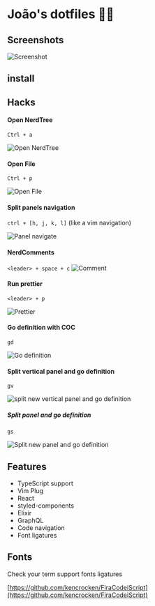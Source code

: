 # João's dotfiles 👨‍💻

## Screenshots

![Screenshot](images/screenshot.png)

## install

## Hacks

#### Open NerdTree

`Ctrl + a`

![Open NerdTree](images/open-nerdtree.gif)

#### Open File

`Ctrl + p`

![Open File](images/open-file.gif)

#### Split panels navigation

`ctrl + [h, j, k, l]` (like a vim navigation)

![Panel navigate](images/tabnavigation.gif)

#### NerdComments

`<leader> + space + c`
![Comment](images/comment.gif)

#### Run prettier

`<leader> + p`

![Prettier](images/prettier.gif)

#### Go definition with COC

`gd`

![Go definition](images/gd.gif)

#### Split vertical panel and go definition

`gv`

![split new vertical panel and go definition](images/gssv.gif)

##### Split panel and go definition

`gs`

![Split new panel and go definition](images/gdsp.gif)

<!--![Screenshot](images/screenshot.png)-->

<!--![Screenshot](images/screenshot.png)-->

<!--![Screenshot](images/screenshot.png)-->

<!--![Screenshot](images/screenshot.png)-->

<!--![Screenshot](images/screenshot.png)-->

## Features

- TypeScript support
- Vim Plug
- React
- styled-components
- Elixir
- GraphQL
- Code navigation
- Font ligatures

## Fonts

Check your term support fonts ligatures

[https://github.com/kencrocken/FiraCodeiScript](https://github.com/kencrocken/FiraCodeiScript)
